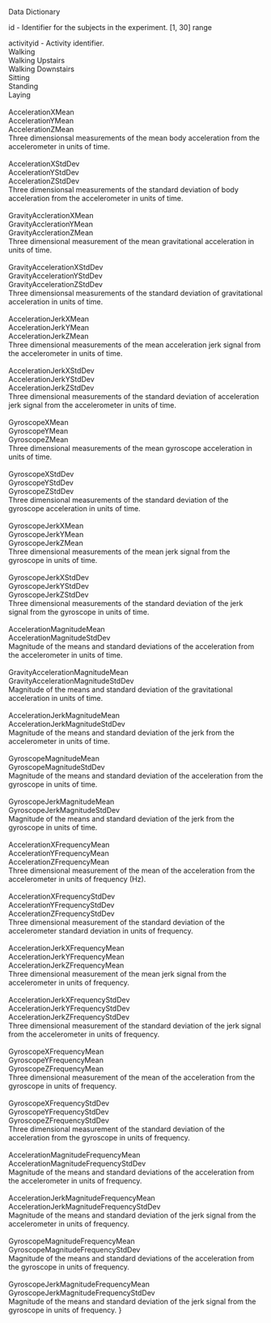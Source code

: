Data Dictionary

id - Identifier for the subjects in the experiment. 
	[1, 30] range

activityid - Activity identifier.\
	Walking\
	Walking Upstairs\
	Walking Downstairs\
	Sitting\
	Standing\
	Laying\
\
AccelerationXMean \
AccelerationYMean \
AccelerationZMean \
	Three dimensionsal measurements of the mean body acceleration from the accelerometer in units of time.\
\
AccelerationXStdDev \
AccelerationYStdDev \
AccelerationZStdDev                \
	Three dimensionsal measurements of the standard deviation of body acceleration from the accelerometer in units of time.\
\
GravityAcclerationXMean \
GravityAcclerationYMean \
GravityAcclerationZMean\
	Three dimensional measurement of the mean gravitational acceleration in units of time.\
                \
GravityAccelerationXStdDev \
GravityAccelerationYStdDev\
GravityAccelerationZStdDev\
                Three dimensionsal measurements of the standard deviation of gravitational acceleration in units of time.\
\
AccelerationJerkXMean \
AccelerationJerkYMean \
AccelerationJerkZMean\
	Three dimensional measurements of the mean acceleration jerk signal from the accelerometer in units of time.\
                \
AccelerationJerkXStdDev \
AccelerationJerkYStdDev \
AccelerationJerkZStdDev\
	Three dimensional measurements of the standard deviation of acceleration jerk signal from the accelerometer in units of time.\
\
GyroscopeXMean \
GyroscopeYMean \
GyroscopeZMean\
	Three dimensional measurements of the mean gyroscope acceleration in units of time.\
                \
GyroscopeXStdDev \
GyroscopeYStdDev \
GyroscopeZStdDev\
	Three dimensional measurements of the standard deviation of the gyroscope acceleration in units of time.\
                \
GyroscopeJerkXMean \
GyroscopeJerkYMean \
GyroscopeJerkZMean\
	Three dimensional measurements of the mean jerk signal from the gyroscope in units of time.\
                \
GyroscopeJerkXStdDev \
GyroscopeJerkYStdDev \
GyroscopeJerkZStdDev\
	Three dimensional measurements of the standard deviation of the jerk signal from the gyroscope in units of time.\
                \
AccelerationMagnitudeMean \
AccelerationMagnitudeStdDev\
	Magnitude of the means and standard deviations of the acceleration from the accelerometer in units of time.\
                \
GravityAccelerationMagnitudeMean \
GravityAccelerationMagnitudeStdDev\
	Magnitude of the means and standard deviation of the gravitational acceleration in units of time.\
\
AccelerationJerkMagnitudeMean \
AccelerationJerkMagnitudeStdDev\
	Magnitude of the means and standard deviation of the jerk from the accelerometer in units of time.\
\
GyroscopeMagnitudeMean \
GyroscopeMagnitudeStdDev\
	Magnitude of the means and standard deviation of the acceleration from the gyroscope in units of time.\
     \
GyroscopeJerkMagnitudeMean \
GyroscopeJerkMagnitudeStdDev\
	Magnitude of the means and standard deviation of the jerk from the gyroscope in units of time.\
                \
AccelerationXFrequencyMean \
AccelerationYFrequencyMean \
AccelerationZFrequencyMean\
	Three dimensional measurement of the mean of the acceleration from the accelerometer in units of frequency (Hz). \
                \
AccelerationXFrequencyStdDev \
AccelerationYFrequencyStdDev \
AccelerationZFrequencyStdDev\
	Three dimensional measurement of the standard deviation of the accelerometer standard deviation in units of frequency.\
                \
AccelerationJerkXFrequencyMean \
AccelerationJerkYFrequencyMean \
AccelerationJerkZFrequencyMean\
	Three dimensional measurement of the mean jerk signal from the accelerometer in units of frequency.\
\
AccelerationJerkXFrequencyStdDev \
AccelerationJerkYFrequencyStdDev \
AccelerationJerkZFrequencyStdDev\
	Three dimensional measurement of the standard deviation of the jerk signal from the accelerometer in units of frequency.\
\
GyroscopeXFrequencyMean \
GyroscopeYFrequencyMean \
GyroscopeZFrequencyMean\
	Three dimensional measurement of the mean of the acceleration from the gyroscope in units of frequency. \
\
GyroscopeXFrequencyStdDev \
GyroscopeYFrequencyStdDev \
GyroscopeZFrequencyStdDev\
	Three dimensional measurement of the standard deviation of the acceleration from the gyroscope in units of frequency.\
\
AccelerationMagnitudeFrequencyMean \
AccelerationMagnitudeFrequencyStdDev\
	Magnitude of the means and standard deviations of the acceleration from the accelerometer in units of frequency.\
           \
AccelerationJerkMagnitudeFrequencyMean \
AccelerationJerkMagnitudeFrequencyStdDev                \
	Magnitude of the means and standard deviation of the jerk signal from the accelerometer in units of frequency.\
\
GyroscopeMagnitudeFrequencyMean \
GyroscopeMagnitudeFrequencyStdDev\
	Magnitude of the means and standard deviations of the acceleration from the gyroscope in units of frequency.\
\
GyroscopeJerkMagnitudeFrequencyMean \
GyroscopeJerkMagnitudeFrequencyStdDev\
	Magnitude of the means and standard deviation of the jerk signal from the gyroscope in units of frequency. }
